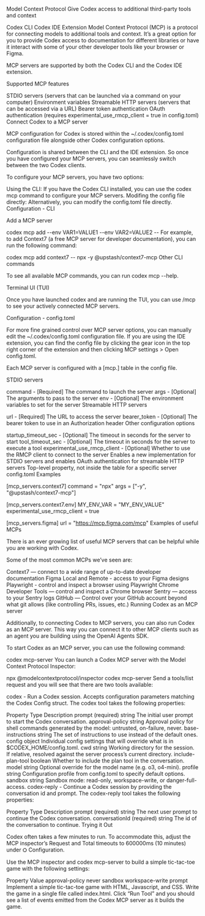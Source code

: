 Model Context Protocol
Give Codex access to additional third-party tools and context

Codex CLI
Codex IDE Extension
Model Context Protocol (MCP) is a protocol for connecting models to additional tools and context. It’s a great option for you to provide Codex access to documentation for different libraries or have it interact with some of your other developer tools like your browser or Figma.

MCP servers are supported by both the Codex CLI and the Codex IDE extension.

Supported MCP features

STDIO servers (servers that can be launched via a command on your computer)
Environment variables
Streamable HTTP servers (servers that can be accessed via a URL)
Bearer token authentication
OAuth authentication (requires experimental_use_rmcp_client = true in config.toml)
Connect Codex to a MCP server

MCP configuration for Codex is stored within the ~/.codex/config.toml configuration file alongside other Codex configuration options.

Configuration is shared between the CLI and the IDE extension. So once you have configured your MCP servers, you can seamlessly switch between the two Codex clients.

To configure your MCP servers, you have two options:

Using the CLI: If you have the Codex CLI installed, you can use the codex mcp command to configure your MCP servers.
Modifing the config file directly: Alternatively, you can modify the config.toml file directly.
Configuration - CLI

Add a MCP server

codex mcp add <server-name> --env VAR1=VALUE1 --env VAR2=VALUE2 -- <stdio server-command>
For example, to add Context7 (a free MCP server for developer documentation), you can run the following command:

codex mcp add context7 -- npx -y @upstash/context7-mcp
Other CLI commands

To see all available MCP commands, you can run codex mcp --help.

Terminal UI (TUI)

Once you have launched codex and are running the TUI, you can use /mcp to see your actively connected MCP servers.

Configuration - config.toml

For more fine grained control over MCP server options, you can manually edit the ~/.codex/config.toml configuration file. If you are using the IDE extension, you can find the config file by clicking the gear icon in the top right corner of the extension and then clicking MCP settings > Open config.toml.

Each MCP server is configured with a [mcp.<server-name>] table in the config file.

STDIO servers

command - [Required] The command to launch the server
args - [Optional] The arguments to pass to the server
env - [Optional] The environment variables to set for the server
Streamable HTTP servers

url - [Required] The URL to access the server
bearer_token - [Optional] The bearer token to use in an Authorization header
Other configuration options

startup_timeout_sec - [Optional] The timeout in seconds for the server to start
tool_timeout_sec - [Optional] The timeout in seconds for the server to execute a tool
experimental_use_rmcp_client - [Optional] Whether to use the RMCP client to connect to the server
Enables a new implementation for STDIO servers and enables OAuth authentication for streamable HTTP servers
Top-level property, not inside the table for a specific server
config.toml Examples

[mcp_servers.context7]
command = "npx"
args = ["-y", "@upstash/context7-mcp"]

[mcp_servers.context7.env]
MY_ENV_VAR = "MY_ENV_VALUE"
experimental_use_rmcp_client = true

[mcp_servers.figma]
url = "https://mcp.figma.com/mcp"
Examples of useful MCPs

There is an ever growing list of useful MCP servers that can be helpful while you are working with Codex.

Some of the most common MCPs we’ve seen are:

Context7 — connect to a wide range of up-to-date developer documentation
Figma Local and Remote - access to your Figma designs
Playwright - control and inspect a browser using Playwright
Chrome Developer Tools — control and inspect a Chrome browser
Sentry — access to your Sentry logs
GitHub — Control over your GitHub account beyond what git allows (like controlling PRs, issues, etc.)
Running Codex as an MCP server

Additionally, to connecting Codex to MCP servers, you can also run Codex as an MCP server. This way you can connect it to other MCP clients such as an agent you are building using the OpenAI Agents SDK.

To start Codex as an MCP server, you can use the following command:

codex mcp-server
You can launch a Codex MCP server with the Model Context Protocol Inspector:

npx @modelcontextprotocol/inspector codex mcp-server
Send a tools/list request and you will see that there are two tools available:

codex - Run a Codex session. Accepts configuration parameters matching the Codex Config struct. The codex tool takes the following properties:

Property	Type	Description
prompt (required)	string	The initial user prompt to start the Codex conversation.
approval-policy	string	Approval policy for shell commands generated by the model: untrusted, on-failure, never.
base-instructions	string	The set of instructions to use instead of the default ones.
config	object	Individual config settings that will override what is in $CODEX_HOME/config.toml.
cwd	string	Working directory for the session. If relative, resolved against the server process’s current directory.
include-plan-tool	boolean	Whether to include the plan tool in the conversation.
model	string	Optional override for the model name (e.g. o3, o4-mini).
profile	string	Configuration profile from config.toml to specify default options.
sandbox	string	Sandbox mode: read-only, workspace-write, or danger-full-access.
codex-reply - Continue a Codex session by providing the conversation id and prompt. The codex-reply tool takes the following properties:

Property	Type	Description
prompt (required)	string	The next user prompt to continue the Codex conversation.
conversationId (required)	string	The id of the conversation to continue.
Trying it Out

Codex often takes a few minutes to run. To accommodate this, adjust the MCP inspector’s Request and Total timeouts to 600000ms (10 minutes) under ⛭ Configuration.

Use the MCP inspector and codex mcp-server to build a simple tic-tac-toe game with the following settings:

Property	Value
approval-policy	never
sandbox	workspace-write
prompt	Implement a simple tic-tac-toe game with HTML, Javascript, and CSS. Write the game in a single file called index.html.
Click “Run Tool” and you should see a list of events emitted from the Codex MCP server as it builds the game.

